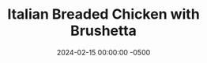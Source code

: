 ---
layout: post
title:  "Italian Breaded Chicken with Brushetta"
date:   2024-02-15 00:00:00 -0500
categories:
- Recipes
- Chicken
permalink: /recipes/breaded-chicken
image: /assets/Food/Chicken/Breaded/breaded-cover.jpg
ing: breaded-ing
facts: breaded-facts
Prep: 30
Rest: 
Cook: 14
Source1: https://www.youtube.com/watch?v=U5TuA2MtArk
Source2: 
Description: An Italian style breaded chicken that's both gluten free and not deep fried sounds like a dream come true. This dish is elevated even more when made into Chicken Parmesan. It goes well with a side of Brushetta mix, either on its own or on a slice of toasted Italian bread
Instructions:
- Cut the chicken into cutlets. Make each piece even thickness by adding it to a bag and smashing it down to make it wide and thin. Sprinkle each side with salt. Refrigerate for at least 1 hour<br><br>

- Preheat oven (or air fryer) to 400F and line a cookie sheet with parchment paper and some spray<br><br>

- On a plate, measure out the flour. Add the garlic and onion powder, black pepper, and oregano to the plate and mix<br><br>

- To a medium bowl, add in the egg and water and beat the egg<br><br>

- To a separate plate, add the breadcrumb mix - oat flour, grated cheese, thyme, basil, salt, and pepper<br><br>

- In order, coat the chicken in the flour, egg, and breadcrumb mixes. Add it to the pan.<br><br>

- Cook the chicken, flipping and rotating racks halfway, or until the chicken is at least 165F. Bake in the oven for about 15 minutes at 400F, or in the air fryer for about 8 minutes at 400F<br><br>
- <center><img src="/assets/Food/Chicken/Breaded/breaded-7.jpg" alt="" class="instruction-image"></center><br>

- Optional (Chicken Parm) - add sauce (about 1/2 cup or 200 g for the whole batch) and cheese (about 3/4 cup or 150 g for the whole batch) to the top of the chicken, and broil until the cheese is melted (about 2 minutes). 

- Note - DO NOT USE PARCHMENT PAPER FOR CHICKEN PARM. IT WILL BURN UNDER THE BROILER Leave the door open a little for an electric oven<br><br>

- As the chicken cooks, you can make the Brushetta topping. Finely dice the tomatoes, and add to a medium bowl. Season, and optionally serve on a slice of toasted bread, or spoon on top of the chicken<br><br>
- <center><img src="/assets/Food/Chicken/Breaded/breaded-9.jpg" alt="" class="instruction-image"></center>
---